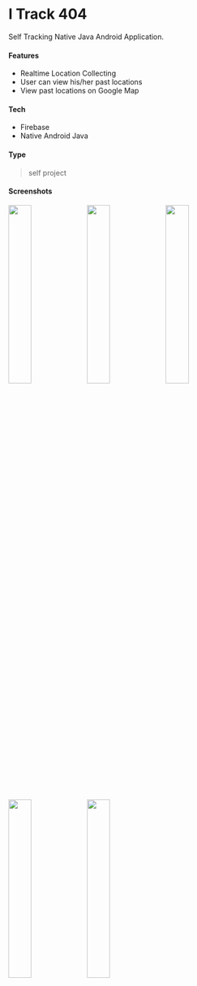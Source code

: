 # I Track 404
Self Tracking Native Java Android Application.
#### Features
- Realtime Location Collecting
- User can view his/her past locations
- View past locations on Google Map

#### Tech
- Firebase
- Native Android Java

#### Type
> self project

#### Screenshots

<img src="https://user-images.githubusercontent.com/54017081/123214187-855c9000-d4e4-11eb-8b4f-e78a65f166c4.jpg" width="30%"></img> <img src="https://user-images.githubusercontent.com/54017081/123214191-85f52680-d4e4-11eb-8000-21bba5101817.jpg" width="30%"></img> <img src="https://user-images.githubusercontent.com/54017081/123214195-87265380-d4e4-11eb-82c0-6a16472734af.jpg" width="30%"></img> <img src="https://user-images.githubusercontent.com/54017081/123214179-8392cc80-d4e4-11eb-87d2-f4bfddfc4039.png" width="30%"></img> <img src="https://user-images.githubusercontent.com/54017081/123214185-84c3f980-d4e4-11eb-95b4-6d9ca50e35d2.png" width="30%"></img> 
